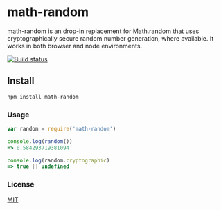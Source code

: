 # math-random

math-random is an drop-in replacement for Math.random that uses cryptographically secure random number generation, where available. It works in both browser and node environments.

[![Build status](https://travis-ci.org/michaelrhodes/math-random.svg?branch=master)](https://travis-ci.org/michaelrhodes/math-random)














































<extoc></extoc>

## Install

```sh
npm install math-random
```

### Usage

```js
var random = require('math-random')

console.log(random())
=> 0.584293719381094

console.log(random.cryptographic)
=> true || undefined
```

### License
[MIT](http://opensource.org/licenses/MIT)
